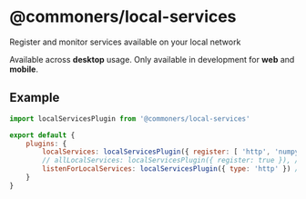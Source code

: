 # @commoners/local-services
Register and monitor services available on your local network

Available across **desktop** usage. Only available in development for **web** and **mobile**.

## Example
```js
import localServicesPlugin from '@commoners/local-services'

export default {
    plugins: {               
        localServices: localServicesPlugin({ register: [ 'http', 'numpy', 'cpp' ] }), // Register and listen for specified services
        // allLocalServices: localServicesPlugin({ register: true }), // Register and listen for all services
        listenForLocalServices: localServicesPlugin({ type: 'http' }) // Only listen for HTTP services
    }
}
```